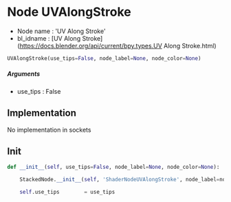 # Node UVAlongStroke

- Node name : 'UV Along Stroke'
- bl_idname : [UV Along Stroke](https://docs.blender.org/api/current/bpy.types.UV Along Stroke.html)


``` python
UVAlongStroke(use_tips=False, node_label=None, node_color=None)
```
##### Arguments

- use_tips : False

## Implementation

No implementation in sockets

## Init

``` python
def __init__(self, use_tips=False, node_label=None, node_color=None):

    StackedNode.__init__(self, 'ShaderNodeUVAlongStroke', node_label=node_label, node_color=node_color)

    self.use_tips        = use_tips
```
